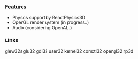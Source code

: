 ### Features
* Physics support by ReactPhysics3D
* OpenGL render system  (in progress..)
* Audio  (considering OpenAL..)


### Links
glew32s glu32 gdi32 user32 kernel32 comctl32 opengl32 rp3d
